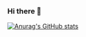 ### Hi there 👋

[![Anurag's GitHub stats](https://github-readme-stats.vercel.app/api?username=jeppesrc&count_private=true&show_icons=true&theme=onedark&show_owner=true)](https://github.com/anuraghazra/github-readme-stats)

